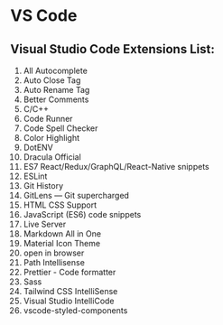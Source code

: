 # VS Code
## Visual Studio Code Extensions List:
1.	All Autocomplete
2.	Auto Close Tag
3.	Auto Rename Tag
4.	Better Comments
5.	C/C++
6.	Code Runner
7.	Code Spell Checker
8.	Color Highlight
9.	DotENV
10.	Dracula Official
11.	ES7 React/Redux/GraphQL/React-Native snippets
12.	ESLint
13.	Git History
14.	GitLens — Git supercharged
15.	HTML CSS Support
16.	JavaScript (ES6) code snippets
17.	Live Server
18.	Markdown All in One
19.	Material Icon Theme
20.	open in browser
21.	Path Intellisense
22.	Prettier - Code formatter
23.	Sass
24.	Tailwind CSS IntelliSense
25.	Visual Studio IntelliCode
26.	vscode-styled-components


